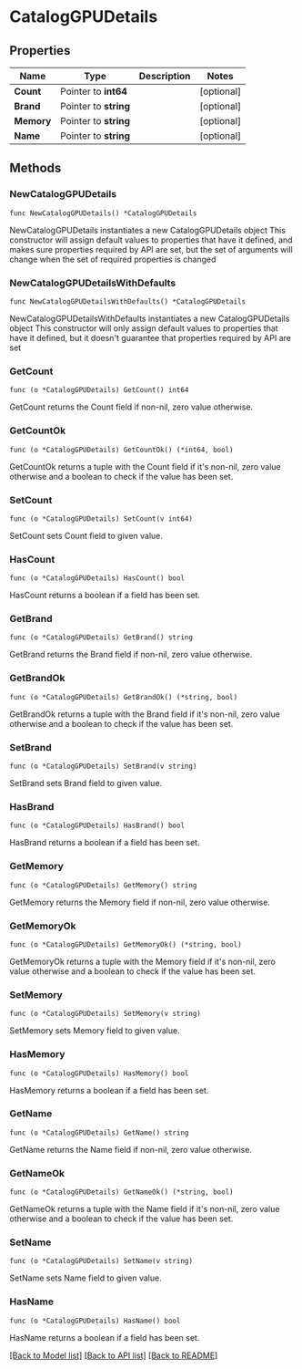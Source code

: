 # CatalogGPUDetails

## Properties

Name | Type | Description | Notes
------------ | ------------- | ------------- | -------------
**Count** | Pointer to **int64** |  | [optional] 
**Brand** | Pointer to **string** |  | [optional] 
**Memory** | Pointer to **string** |  | [optional] 
**Name** | Pointer to **string** |  | [optional] 

## Methods

### NewCatalogGPUDetails

`func NewCatalogGPUDetails() *CatalogGPUDetails`

NewCatalogGPUDetails instantiates a new CatalogGPUDetails object
This constructor will assign default values to properties that have it defined,
and makes sure properties required by API are set, but the set of arguments
will change when the set of required properties is changed

### NewCatalogGPUDetailsWithDefaults

`func NewCatalogGPUDetailsWithDefaults() *CatalogGPUDetails`

NewCatalogGPUDetailsWithDefaults instantiates a new CatalogGPUDetails object
This constructor will only assign default values to properties that have it defined,
but it doesn't guarantee that properties required by API are set

### GetCount

`func (o *CatalogGPUDetails) GetCount() int64`

GetCount returns the Count field if non-nil, zero value otherwise.

### GetCountOk

`func (o *CatalogGPUDetails) GetCountOk() (*int64, bool)`

GetCountOk returns a tuple with the Count field if it's non-nil, zero value otherwise
and a boolean to check if the value has been set.

### SetCount

`func (o *CatalogGPUDetails) SetCount(v int64)`

SetCount sets Count field to given value.

### HasCount

`func (o *CatalogGPUDetails) HasCount() bool`

HasCount returns a boolean if a field has been set.

### GetBrand

`func (o *CatalogGPUDetails) GetBrand() string`

GetBrand returns the Brand field if non-nil, zero value otherwise.

### GetBrandOk

`func (o *CatalogGPUDetails) GetBrandOk() (*string, bool)`

GetBrandOk returns a tuple with the Brand field if it's non-nil, zero value otherwise
and a boolean to check if the value has been set.

### SetBrand

`func (o *CatalogGPUDetails) SetBrand(v string)`

SetBrand sets Brand field to given value.

### HasBrand

`func (o *CatalogGPUDetails) HasBrand() bool`

HasBrand returns a boolean if a field has been set.

### GetMemory

`func (o *CatalogGPUDetails) GetMemory() string`

GetMemory returns the Memory field if non-nil, zero value otherwise.

### GetMemoryOk

`func (o *CatalogGPUDetails) GetMemoryOk() (*string, bool)`

GetMemoryOk returns a tuple with the Memory field if it's non-nil, zero value otherwise
and a boolean to check if the value has been set.

### SetMemory

`func (o *CatalogGPUDetails) SetMemory(v string)`

SetMemory sets Memory field to given value.

### HasMemory

`func (o *CatalogGPUDetails) HasMemory() bool`

HasMemory returns a boolean if a field has been set.

### GetName

`func (o *CatalogGPUDetails) GetName() string`

GetName returns the Name field if non-nil, zero value otherwise.

### GetNameOk

`func (o *CatalogGPUDetails) GetNameOk() (*string, bool)`

GetNameOk returns a tuple with the Name field if it's non-nil, zero value otherwise
and a boolean to check if the value has been set.

### SetName

`func (o *CatalogGPUDetails) SetName(v string)`

SetName sets Name field to given value.

### HasName

`func (o *CatalogGPUDetails) HasName() bool`

HasName returns a boolean if a field has been set.


[[Back to Model list]](../README.md#documentation-for-models) [[Back to API list]](../README.md#documentation-for-api-endpoints) [[Back to README]](../README.md)


